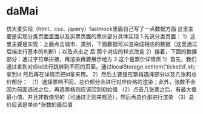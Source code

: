 # daMai
仿大麦实现（html、css、jquery）fastmock里面自己写了一点数据方面
这里主要是实现分类页面里面以及买票页面的票价部分具体实现
1.先说分类页面：
  1）这里主要是实现：上面点击城市、类别，下面数据可以渲染成相应的数据（这里通过后端进行基本的判断）；以及点击之
  后 那个对应的样式改变
  2）接着，下面的数据部分：通过字符串拼接，再渲染再要展示地方
2.这个是票价详情页
  1）首先，我们通过拿到对应id进行跳转到不同的页面。通过localStorage.setItem('ticketId',id);拿到id
  然后再在详情页把id拿来用。
  2）然后主要是在票档选择部分以及几张和总价部分：
    （1）选择票档不同，总价部分会进行对应价格的渲染；此外，张数不会因为前面选过之后，再选票档则应该回到初始值
	（2）点击几张票之后，有最大值最小值、并且非数值型的（可通过正则来规范），然后再总价那进行渲染
	（3）总价应该是单价*张数的最后值
	

<!-- 1.header部分

2.main部分

3.footer部分 -->

